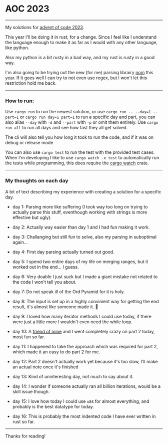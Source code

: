 # AOC 2023

---

My solutions for [advent of code 2023](https://adventofcode.com/2023).

This year I'll be doing it in rust, for a change. Since I feel like I understand the language enough to make it as far as I would with any other language, like python.

Also my python is a bit rusty in a bad way, and my rust is rusty in a good way.

I'm also going to be trying out the new (for me) parsing librairy [nom](https://crates.io/crates/nom) this year. If it goes well I can try to not even use regex, but I won't let this restriction hold me back.

---

### How to run:

Use ``cargo run`` to run the newest solution,
or use ``cargo run -- --day=1 --part=1`` or ``cargo run day=1 part=1`` to run a specific day and part,
you can also alias ``--day`` with ``-d`` and ``--part`` with ``-p`` or omit them entirely.
Use ``cargo run all`` to run all days and see how fast they all get solved.

The cli will also tell you how long it took to run the code, and if it was on debug or release mode

You can also use ``cargo test`` to run the test with the provided test cases.
When I'm developing I like to use ``cargo watch -x test`` to automatically run the tests while programming,
this does require the [cargo watch](https://crates.io/crates/cargo-watch) crate.

---

### My thoughts on each day

A bit of text describing my experience with creating a solution for a specific day.

* day 1: Parsing more like suffering (I took way too long on trying to actually parse this stuff, eventhough working with strings is more effective but ugly).

* day 2: Actually way easier than day 1 and I had fun making it work.

* day 3: Challanging but still fun to solve, also my parsing in suboptimal again...

* day 4: First day parsing actually turned out good.

* day 5: I spend two entire days of my life on merging ranges, but it worked out in the end... I guess.

* day 6: Very doable I just suck but I made a giant mistake not related to the code I won't tell you about.

* day 7: Do not speak ill of the Ord Pyramid for it is holy.

* day 8: The input is set up in a highly convinient way for getting the end result, it's almost like someone made it. :thinking:

* day 9: I loved how many iterator methods I could use today, if there were just a little more I wouldn't even need the while loop.

* day 10: A [friend of mine](https://github.com/MauritsWilke/AdventOfCode) and I went completely crazy on part 2 today, most fun so far.

* day 11: I happened to take the approach which was required for part 2, which made it an easy to do part 2 for me.

* day 12: Part 2 doesn't actually work yet because it's too slow, I'll make an actual note once it's finished

* day 13: Kind of uninteresting day, not much to say about it.

* day 14: I wonder if someone actually ran all billion iterations, would be a skill issue though.

* day 15: I love how today I could use ``u8``s for almost everything, and probably is the best datatype for today.

* day 16: This is probably the most indented code I have ever written in rust so far.

---

Thanks for reading!